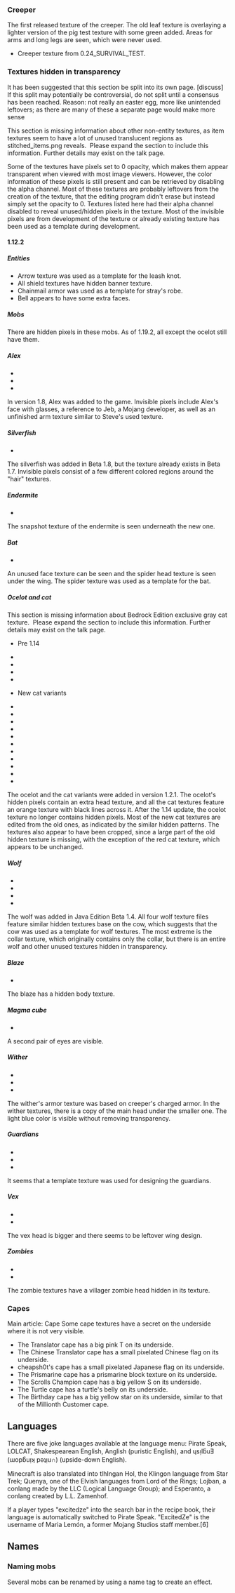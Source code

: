 ### Creeper
The first released texture of the creeper. The old leaf texture is overlaying a lighter version of the pig test texture with some green added. Areas for arms and long legs are seen, which were never used.

- Creeper texture from 0.24_SURVIVAL_TEST.

### Textures hidden in transparency

  

It has been suggested that  this section be split into its own page. [discuss]
If this split may potentially be controversial, do not split until a consensus has been reached. Reason: not really an easter egg, more like unintended leftovers; as there are many of these a separate page would make more sense



  

This section is missing information about other non-entity textures, as item textures seem to have a lot of unused translucent regions as stitched_items.png reveals. 
Please expand the section to include this information. Further details may exist on the talk page.


Some of the textures have pixels set to 0 opacity, which makes them appear transparent when viewed with most image viewers. However, the color information of these pixels is still present and can be retrieved by disabling the alpha channel. Most of these textures are probably leftovers from the creation of the texture, that the editing program didn't erase but instead simply set the opacity to 0.
Textures listed here had their alpha channel disabled to reveal unused/hidden pixels in the texture. Most of the invisible pixels are from development of the texture or already existing texture has been used as a template during development.

#### 1.12.2
##### Entities
- Arrow texture was used as a template for the leash knot.
- All shield textures have hidden banner texture.
- Chainmail armor was used as a template for stray's robe.
- Bell appears to have some extra faces.

##### Mobs
There are hidden pixels in these mobs. As of 1.19.2, all except the ocelot still have them.

##### Alex
- 
- 
- 

In version 1.8, Alex was added to the game. Invisible pixels include Alex's face with glasses, a reference to Jeb, a Mojang developer, as well as an unfinished arm texture similar to Steve's used texture.

##### Silverfish
- 

The silverfish was added in Beta 1.8, but the texture already exists in Beta 1.7. Invisible pixels consist of a few different colored regions around the "hair" textures.

##### Endermite
- 

The snapshot texture of the endermite is seen underneath the new one.

##### Bat
- 

An unused face texture can be seen and the spider head texture is seen under the wing. The spider texture was used as a template for the bat.

##### Ocelot and cat

  

This section is missing information about Bedrock Edition exclusive gray cat texture. 
Please expand the section to include this information. Further details may exist on the talk page.


- Pre 1.14
- 
- 
- 
- 

- New cat variants
- 
- 
- 
- 
- 
- 
- 
- 
- 
- 
- 

The ocelot and the cat variants were added in version 1.2.1. The ocelot's hidden pixels contain an extra head texture, and all the cat textures feature an orange texture with black lines across it. After the 1.14 update, the ocelot texture no longer contains hidden pixels. Most of the new cat textures are edited from the old ones, as indicated by the similar hidden patterns. The textures also appear to have been cropped, since a large part of the old hidden texture is missing, with the exception of the red cat texture, which appears to be unchanged.

##### Wolf
- 
- 
- 
- 

The wolf was added in Java Edition Beta 1.4. All four wolf texture files feature similar hidden textures base on the cow, which suggests that the cow was used as a template for wolf textures. The most extreme is the collar texture, which originally contains only the collar, but there is an entire wolf and other unused textures hidden in transparency.

##### Blaze
- 

The blaze has a hidden body texture.

##### Magma cube
- 

 A second pair of eyes are visible.

##### Wither
- 
- 
- 

The wither's armor texture was based on creeper's charged armor. In the wither textures, there is a copy of the main head under the smaller one. The light blue color is visible without removing transparency.

##### Guardians
- 
- 
- 

It seems that a template texture was used for designing the guardians.

##### Vex
- 
- 

The vex head is bigger and there seems to be leftover wing design.

##### Zombies
- 
- 

The zombie textures have a villager zombie head hidden in its texture.

### Capes
Main article: Cape
Some cape textures have a secret on the underside where it is not very visible.

- The Translator cape has a big pink T on its underside.
- The Chinese Translator cape has a small pixelated Chinese flag on its underside.
- cheapsh0t's cape has a small pixelated Japanese flag on its underside.
- The Prismarine cape has a prismarine block texture on its underside.
- The Scrolls Champion cape has a big yellow S on its underside.
- The Turtle cape has a turtle's belly on its underside.
- The Birthday cape has a big yellow star on its underside, similar to that of the Millionth Customer cape.

## Languages
There are five joke languages available at the language menu: Pirate Speak, LOLCAT, Shakespearean English, Anglish (puristic English), and ɥsᴉlƃuƎ (ɯopᵷuᴉʞ pǝʇᴉu∩) (upside-down English).

Minecraft is also translated into tlhIngan Hol, the Klingon language from Star Trek; Quenya, one of the Elvish languages from Lord of the Rings; Lojban, a conlang made by the LLC (Logical Language Group); and Esperanto, a conlang created by L.L. Zamenhof.

If a player types "excitedze" into the search bar in the recipe book, their language is automatically switched to Pirate Speak. "ExcitedZe" is the username of Maria Lemón, a former Mojang Studios staff member.[6]

## Names
### Naming mobs
Several mobs can be renamed by using a name tag to create an effect.

